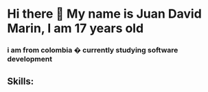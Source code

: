 # Hi there 👋 My name is Juan David Marin, I am 17 years old
### i am from colombia � currently studying software development



## Skills:



